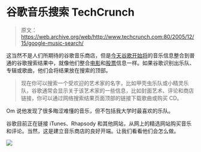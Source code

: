 # 谷歌音乐搜索 TechCrunch

> 原文：<https://web.archive.org/web/http://www.techcrunch.com:80/2005/12/15/google-music-search/>

这当然不是人们所期待的谷歌音乐商店，但是[今天谷歌开始将](https://web.archive.org/web/20221005001740/http://googleblog.blogspot.com/2005/12/searching-for-music.html)的音乐信息整合到普通的谷歌搜索结果中，就像他们整合[电影](https://web.archive.org/web/20221005001740/http://www.google.com/search?hl=en&lr=&q=king+kong++movie&btnG=Search)和[股票](https://web.archive.org/web/20221005001740/http://www.google.com/search?hl=en&lr=&q=goog&btnG=Search)信息一样。如果谷歌识别出乐队、专辑或歌曲，他们会将结果放在搜索的顶部。

> 现在你可以搜索一个受欢迎的艺术家的名字，比如甲壳虫乐队或小精灵乐队，谷歌通常会显示关于该艺术家的一些信息，比如封面艺术、评论和商店链接，你可以通过网络搜索结果页面顶部的链接下载歌曲或购买 CD。

Om 说他发现了很多晦涩难懂的音乐，但不包括我大学时最喜欢的乐队。

谷歌目前正在链接 iTunes、Rhapsody 和其他网站，从网上的精选网站购买音乐和评论。当然，这是建立音乐商店的良好开端。让我们看看他们会怎么做。

![](img/77e0d102bcde849b15967955b1f0e7d4.png)